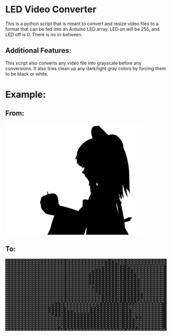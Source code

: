 # LED Video Converter

This is a python script that is meant to convert and resize video files to a format that can be fed
into an Arduino LED array. LED on will be 255, and LED off is 0. There is no in-between.

## Additional Features:
This script also converts any video file into grayscale before any conversions.
It also tries clean up any dark/light gray colors by forcing them to be black or white.  

# Example:
## From:
![ba1](https://raw.githubusercontent.com/joema-net-projects/ledvideoconverter/main/ba1.PNG)
## To:
![ba2](https://raw.githubusercontent.com/joema-net-projects/ledvideoconverter/main/ba2.PNG)
